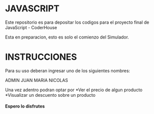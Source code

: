 # JAVASCRIPT
Este repositorio es para depositar los codigos para el proyecto final de JavaScript - CoderHouse 

Esta en preparacion, esto es solo el comienzo del Simulador.

<h1>INSTRUCCIONES</h1>

Para su uso deberan ingresar uno de los siguientes nombres:

ADMIN
JUAN
MARIA
NICOLAS

Una vez adentro podran optar por 
*Ver el precio de algun producto 
*Visualizar un descuento sobre un producto



<h4>Espero lo disfrutes</h4>
